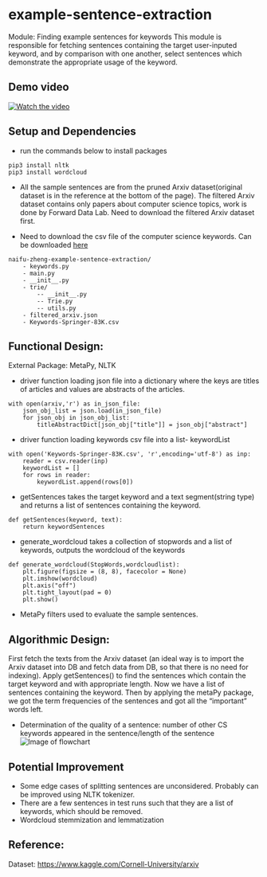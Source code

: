 # example-sentence-extraction
Module: Finding example sentences for keywords
This module is responsible for fetching sentences containing the target user-inputed keyword, and by comparison with one another, select sentences which demonstrate the appropriate usage of the keyword. 

## Demo video
[![Watch the video](https://img.youtube.com/vi/GjHNIrJioOk/maxresdefault.jpg)](https://www.youtube.com/watch?v=GjHNIrJioOk)


## Setup and Dependencies
- run the commands below to install packages
```
pip3 install nltk
pip3 install wordcloud
```
- All the sample sentences are from the pruned Arxiv dataset(original dataset is in the reference at the bottom of the page). The filtered Arxiv dataset contains only papers about computer science topics, work is done by Forward Data Lab. Need to download the filtered Arxiv dataset first.

- Need to download the csv file of the computer science keywords. Can be downloaded [here](https://drive.google.com/drive/folders/1wD9t3BQbLktgOqzU0z8Xmnds1At6bZn5)
```
naifu-zheng-example-sentence-extraction/
    - keywords.py
    - main.py
    - __init__.py
    - trie/
        -- __init__.py
        -- Trie.py
        -- utils.py
    - filtered_arxiv.json
    - Keywords-Springer-83K.csv
```

## Functional Design:
External Package: MetaPy, NLTK
- driver function loading json file into a dictionary where the keys are titles of articles and values are abstracts of the articles.
```
with open(arxiv,'r') as in_json_file:
    json_obj_list = json.load(in_json_file)
    for json_obj in json_obj_list:
        titleAbstractDict[json_obj["title"]] = json_obj["abstract"]
```
- driver function loading keywords csv file into a list- keywordList
```
with open('Keywords-Springer-83K.csv', 'r',encoding='utf-8') as inp:
    reader = csv.reader(inp)
    keywordList = []
    for rows in reader:
        keywordList.append(rows[0])
```

- getSentences takes the target keyword and a text segment(string type) and returns a list of sentences containing the keyword. 
```
def getSentences(keyword, text):
    return keywordSentences
```
- generate_wordcloud takes a collection of stopwords and a list of keywords, outputs the wordcloud of the keywords
```
def generate_wordcloud(StopWords,wordcloudlist):
    plt.figure(figsize = (8, 8), facecolor = None)
    plt.imshow(wordcloud)
    plt.axis("off")
    plt.tight_layout(pad = 0)
    plt.show()
```
- MetaPy filters used to evaluate the sample sentences.

## Algorithmic Design:
First fetch the texts from the Arxiv dataset (an ideal way is to import the Arxiv dataset into DB and fetch data from DB, so that there is no need for indexing).
Apply getSentences() to find the sentences which contain the target keyword and with appropriate length. Now we have a list of sentences containing the keyword.
Then by applying the metaPy package, we got the term frequencies of the sentences and got all the “important” words left. 

- Determination of the quality of a sentence: number of other CS keywords appeared in the sentence/length of the sentence
![Image of flowchart](https://github.com/Forward-UIUC-2021F/example-sentence-extraction/blob/main/flowchart.png)

## Potential Improvement
- Some edge cases of splitting sentences are unconsidered. Probably can be improved using NLTK tokenizer.
- There are a few sentences in test runs such that they are a list of keywords, which should be removed.
- Wordcloud stemmization and lemmatization

## Reference:
Dataset: https://www.kaggle.com/Cornell-University/arxiv
